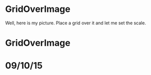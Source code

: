 ﻿# GridOverImage
Well, here is my picture. Place a grid over it and let me set the scale. 
# GridOverImage
# 09/10/15